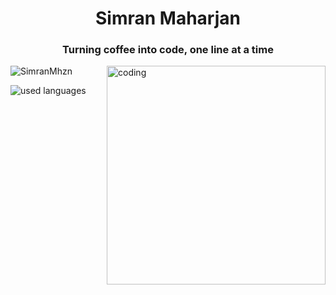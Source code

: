 
<h1 align="center">Simran Maharjan</h1>
<h3 align="center">Turning coffee into code, one line at a time</h3>
<img align="right" alt="coding" width="350" src="https://user-images.githubusercontent.com/74038190/235224431-e8c8c12e-6826-47f1-89fb-2ddad83b3abf.gif">

<p align="left"> <img src="https://komarev.com/ghpvc/?username=SimranMhzn&label=Profile%20views&color=0e75b6&style=flat" alt="SimranMhzn" /> </p>

<img alt="used languages" src="https://github-readme-stats.vercel.app/api/top-langs/?username=SimranMhzn&layout=compact"/>


